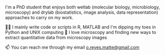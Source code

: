 I'm a PhD student that enjoys both wetlab (molecular biology, microbiology, microscopy) and drylab (biostatistics, image analysis, data representation) approaches to carry on my work.

👨‍💻 I mainly write code or scripts in R, MATLAB and I'm dipping my toes in Python and UNIX computing
🔬 I love microscopy and finding new ways to extract quantitative data from microscopy images

📫 You can reach me through my email o.reyes.matte@gmail.com

<!---
OReyesMatte/OReyesMatte is a ✨ special ✨ repository because its `README.md` (this file) appears on your GitHub profile.
You can click the Preview link to take a look at your changes.
--->
